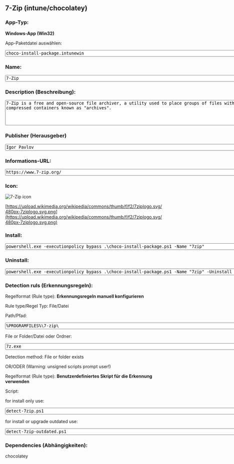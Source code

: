 ## 7-Zip (intune/chocolatey)

### App-Typ: 

__Windows-App (Win32)__

App-Paketdatei auswählen:

<textarea name="app" rows="1" cols="100">
choco-install-package.intunewin</textarea>


### Name:

<textarea name="name" rows="1" cols="100">
7-Zip</textarea>

### Description (Beschreibung):

<textarea name="description" rows="5" cols="100">
7-Zip is a free and open-source file archiver, a utility used to place groups of files within compressed containers known as "archives".</textarea>

### Publisher (Herausgeber)

<textarea name="publisher" rows="1" cols="100">
Igor Pavlov</textarea>


### Informations-URL:

<textarea name="info" rows="1" cols="100">
https://www.7-zip.org/</textarea>

### Icon: 

![7-Zip icon](https://upload.wikimedia.org/wikipedia/commons/thumb/f/f2/7ziplogo.svg/120px-7ziplogo.svg.png)

[https://upload.wikimedia.org/wikipedia/commons/thumb/f/f2/7ziplogo.svg/480px-7ziplogo.svg.png](https://upload.wikimedia.org/wikipedia/commons/thumb/f/f2/7ziplogo.svg/480px-7ziplogo.svg.png)


### Install:
<textarea name="install" rows="1" cols="100">
powershell.exe -executionpolicy bypass .\choco-install-package.ps1 -Name "7zip"</textarea>


### Uninstall:
<textarea name="uninstall" rows="1" cols="100">
powershell.exe -executionpolicy bypass .\choco-install-package.ps1 -Name "7zip" -Uninstall</textarea>


### Detection ruls (Erkennungsregeln):

Regelformat (Rule type): __Erkennungsregeln manuell konfigurieren__

Rule type/Regel Typ: File/Datei

Path/Pfad:

<textarea name="filepath" rows="1" cols="100">
%PROGRAMFILES%\7-zip\</textarea>


File or Folder/Datei oder Ordner: 

<textarea name="filename" rows="1" cols="100">
7z.exe</textarea>

Detection method: File or folder exists


OR/ODER (Warning: unsigned scripts prompt user!)

Regelformat (Rule type): __Benutzerdefiniertes Skript für die Erkennung verwenden__

Script:

for install only use:

<textarea name="detectionscript" rows="1" cols="100">
detect-7zip.ps1</textarea>

for install or upgrade outdated use:

<textarea name="detectionscript2" rows="1" cols="100">
detect-7zip-outdated.ps1</textarea>

### Dependencies (Abhängigkeiten):

chocolatey